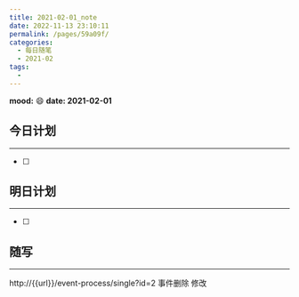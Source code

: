 ```yaml
---
title: 2021-02-01_note
date: 2022-11-13 23:10:11
permalink: /pages/59a09f/
categories:
  - 每日随笔
  - 2021-02
tags:
  - 
---
```

**mood:** :smile:  																		**date: 2021-02-01**  
## 今日计划  
------
- [ ]  
## 明日计划  
------
- [ ]  
## 随写 
------

http://{{url}}/event-process/single?id=2  事件删除 修改